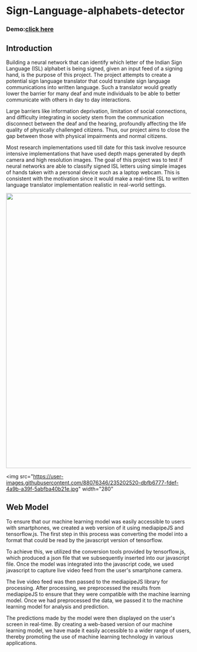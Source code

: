 # Sign-Language-alphabets-detector

<h3>Demo:<a href="https://ashishks777.github.io/Sign-Language-alphabets-detector/">click here</a></h3>
<h2>Introduction</h2>
Building a neural network that can identify which letter of the Indian Sign Language (ISL) alphabet is being signed, given an input feed of a signing hand, is the purpose of this project. The project attempts to create a potential sign language translator that could translate sign language communications into written language. Such a translator would greatly lower the barrier for many deaf and mute individuals to be able to better communicate with others in day to day interactions.

Large barriers like  information deprivation, limitation of social connections, and difficulty integrating in society  stem from the communication disconnect between the deaf and the hearing, profoundly affecting the life quality of physically challenged citizens. Thus, our project aims to close the gap between those with physical impairments and normal citizens.

Most research implementations used till date for this task involve resource intensive implementations that have used depth maps generated by depth camera and high resolution images. The goal of this project was to test if neural networks are able to classify signed ISL letters using simple images of hands taken with a personal device such as a laptop webcam. This is consistent with the motivation since it would make a real-time ISL to written language translator implementation realistic in real-world settings.

<img src="https://user-images.githubusercontent.com/88076346/235151382-2b896082-0f8c-4673-8bef-5467e56a6cb0.jpg" width="530" height="750">

<img src="https://user-images.githubusercontent.com/88076346/235202520-dbfb6777-fdef-4a9b-a39f-5abfba40b21e.jpg" width="280"

<h2>Web Model</h2>
To ensure that our machine learning model was easily accessible to users with smartphones, we created a web version of it using mediapipeJS and tensorflow.js. The first step in this process was converting the model into a format that could be read by the javascript version of tensorflow.

To achieve this, we utilized the conversion tools provided by tensorflow.js, which produced a json file that we subsequently inserted into our javascript file. Once the model was integrated into the javascript code, we used javascript to capture live video feed from the user's smartphone camera.

The live video feed was then passed to the mediapipeJS library for processing. After processing, we preprocessed the results from mediapipeJS to ensure that they were compatible with the machine learning model. Once we had preprocessed the data, we passed it to the machine learning model for analysis and prediction.

The predictions made by the model were then displayed on the user's screen in real-time. By creating a web-based version of our machine learning model, we have made it easily accessible to a wider range of users, thereby promoting the use of machine learning technology in various applications.
